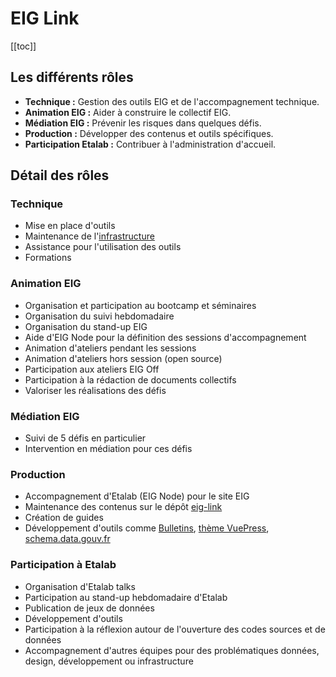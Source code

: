 # EIG Link

[[toc]]

## Les différents rôles

- **Technique :** Gestion des outils EIG et de l'accompagnement technique.
- **Animation EIG :** Aider à construire le collectif EIG.
- **Médiation EIG :** Prévenir les risques dans quelques défis.
- **Production :** Développer des contenus et outils spécifiques.
- **Participation Etalab :** Contribuer à l'administration d'accueil.


## Détail des rôles


### Technique

- Mise en place d'outils
- Maintenance de l'[infrastructure](serveur.md)
- Assistance pour l'utilisation des outils
- Formations

### Animation EIG

- Organisation et participation au bootcamp et séminaires
- Organisation du suivi hebdomadaire
- Organisation du stand-up EIG
- Aide d'EIG Node pour la définition des sessions d'accompagnement
- Animation d'ateliers pendant les sessions
- Animation d'ateliers hors session (open source)
- Participation aux ateliers EIG Off
- Participation à la rédaction de documents collectifs
- Valoriser les réalisations des défis

### Médiation EIG

- Suivi de 5 défis en particulier
- Intervention en médiation pour ces défis

### Production

- Accompagnement d'Etalab (EIG Node) pour le site EIG
- Maintenance des contenus sur le dépôt [eig-link](https://github.com/entrepreneur-interet-general/eig-link/)
- Création de guides
- Développement d'outils comme [Bulletins](https://bulletins.eig-forever.org/), [thème VuePress](https://vuepress-gouv-fr-demo.eig-forever.org/), [schema.data.gouv.fr](https://schema.data.gouv.fr)


### Participation à Etalab

- Organisation d'Etalab talks
- Participation au stand-up hebdomadaire d'Etalab
- Publication de jeux de données
- Développement d'outils
- Participation à la réflexion autour de l'ouverture des codes sources et de données
- Accompagnement d'autres équipes pour des problématiques données, design, développement ou infrastructure
